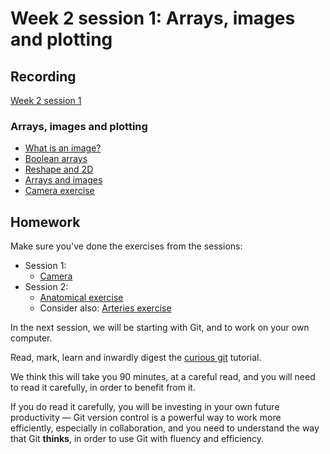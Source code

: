# Week 2 session 1: Arrays, images and plotting

## Recording

[Week 2 session
1](https://numfocus-org.zoom.us/rec/share/4DcuAFZduwAT9b-VllUxYlDnwdPq7air4JSb6y6uMo9wehVwJejysulxj12kQ69F.s8CFqaGB5bwagTsp)

### Arrays, images and plotting

* [What is an image?](https://textbook.nipraxis.org/what_is_an_image.html)
* [Boolean arrays](https://textbook.nipraxis.org/boolean_arrays.html)
* [Reshape and 2D](https://textbook.nipraxis.org/reshape_and_2d)
* [Arrays and images](https://textbook.nipraxis.org/arrays_and_images)
* [Camera
  exercise](https://mybinder.org/v2/gh/nipraxis/summer-2023/main?urlpath=tree/camera/camera.ipynb)

## Homework

Make sure you've done the exercises from the sessions:

* Session 1:
  * [Camera](https://mybinder.org/v2/gh/nipraxis/summer-2023/main?urlpath=tree/camera/camera.ipynb)
* Session 2:
    * [Anatomical
    exercise](https://mybinder.org/v2/gh/nipraxis/summer-2023/main?urlpath=tree/anatomical/anatomical.ipynb)
    * Consider also: [Arteries
    exercise](https://mybinder.org/v2/gh/nipraxis/summer-2023/main?urlpath=tree/arteries/arteries.ipynb)

In the next session, we will be starting with Git, and to work on your own
computer.

Read, mark, learn and inwardly digest the [curious
git](https://matthew-brett.github.io/curious-git/) tutorial.

We think this will take you 90 minutes, at a careful read, and you will need
to read it carefully, in order to benefit from it.

If you do read it carefully, you will be investing in your own future
productivity — Git version control is a powerful way to work more efficiently,
especially in collaboration, and you need to understand the way that Git
**thinks**, in order to use Git with fluency and efficiency.
